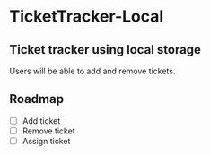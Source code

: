 # TicketTracker-Local

<!-- ABOUT THE PROJECT -->

## Ticket tracker using local storage

<!-- [![Product Name Screen Shot][product-screenshot]](https://example.com) -->

Users will be able to add and remove tickets.

<!-- ROADMAP -->

## Roadmap

- [ ] Add ticket
- [ ] Remove ticket
- [ ] Assign ticket
